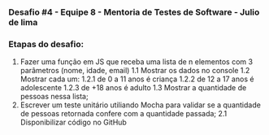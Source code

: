 ### Desafio #4 - Equipe 8 -  Mentoria de Testes de Software - Julio de lima 

### Etapas do desafio:

1. Fazer uma função em JS que receba uma lista de n elementos com 3 parâmetros (nome, idade, email)
	1.1 Mostrar os dados no console
	1.2 Mostrar cada um:
			1.2.1 de 0 a 11 anos é criança
			1.2.2 de 12 a 17 anos é adolescente
			1.2.3 de +18 anos é adulto
	1.3 Mostrar a quantidade de pessoas nessa lista;
2. Escrever um teste unitário utiliando Mocha para validar se a quantidade de pessoas retornada confere com a quantidade passada;
	2.1 Disponibilizar código no GitHub
